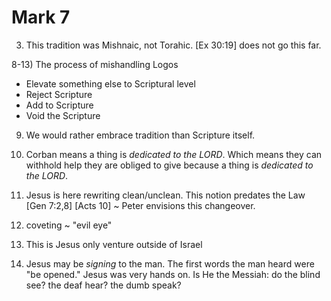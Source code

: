 # Mark 7


3) This tradition was Mishnaic, not Torahic.
[Ex 30:19] does not go this far.


8-13) The process of mishandling Logos
- Elevate something else to Scriptural level
- Reject Scripture
- Add to Scripture
- Void the Scripture

9) We would rather embrace tradition than Scripture itself.


11) Corban means a thing is _dedicated to the LORD_.
Which means they can withhold help they are obliged to give because a thing is _dedicated to the LORD_.


15) Jesus is here rewriting clean/unclean.
This notion predates the Law [Gen 7:2,8]
[Acts 10] ~ Peter envisions this changeover.


22) coveting ~ "evil eye"


31) This is Jesus only venture outside of Israel


33) Jesus may be _signing_ to the man.
The first words the man heard were "be opened."
Jesus was very hands on.
	Is He the Messiah: do the blind see? the deaf hear? the dumb speak?
